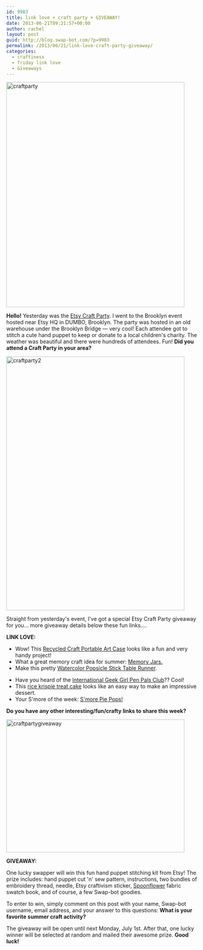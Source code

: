 ```yaml
---
id: 9983
title: link love + craft party + GIVEAWAY!
date: 2013-06-21T09:21:57+00:00
author: rachel
layout: post
guid: http://blog.swap-bot.com/?p=9983
permalink: /2013/06/21/link-love-craft-party-giveaway/
categories:
  - craftiness
  - friday link love
  - Giveaways
---
```

[<img src="http://blog.swap-bot.com/wp-content/uploads/2013/06/craftparty.jpg" alt="craftparty" width="470" height="594" class="alignleft size-full wp-image-9984" />](http://blog.swap-bot.com/wp-content/uploads/2013/06/craftparty.jpg)

**Hello!** Yesterday was the [Etsy Craft Party](http://www.etsy.com/craft-party). I went to the Brooklyn event hosted near Etsy HQ in DUMBO, Brooklyn. The party was hosted in an old warehouse under the Brooklyn Bridge &#8212; very cool! Each attendee got to stitch a cute hand puppet to keep or donate to a local children's charity. The weather was beautiful and there were hundreds of attendees. Fun! **Did you attend a Craft Party in your area?**

[<img src="http://blog.swap-bot.com/wp-content/uploads/2013/06/craftparty2.jpg" alt="craftparty2" width="470" height="670" class="alignleft size-full wp-image-9985" />](http://blog.swap-bot.com/wp-content/uploads/2013/06/craftparty2.jpg)

Straight from yesterday's event, I've got a special Etsy Craft Party giveaway for you&#8230; more giveaway details below these fun links&#8230;.

**LINK LOVE:**

  * Wow! This [Recycled Craft Portable Art Case](http://www.craftsunleashed.com/craft-basics-main/art-crafts/recycled-craft-art-case/) looks like a fun and very handy project!
  * What a great memory craft idea for summer: [Memory Jars.](http://www.dailycandy.com/everywhere/flipbook/150302/Easy-Crafts-for-Summer#slide=4)
  * Make this pretty [Watercolor Popsicle Stick Table Runner](http://blog.hwtm.com/2013/06/diy-tutorial-watercolor-popsicle-stick-table-runner/).
<div style="display: none">
  <a href='http://cheapglassesonlinee.com/' title='buy glasses online'>buy glasses online</a>
</div>

  * Have you heard of the [International Geek Girl Pen Pals Club](http://geekgirlpenpals.ning.com)?? Cool!
  * This [rice krispie treat cake](http://asubtlerevelry.com/rice-krispies-cake) looks like an easy way to make an impressive dessert.
  * Your S'more of the week: [S'more Pie Pops!](http://www.thegunnysack.com/2013/04/smore-pie-pops-recipe.html)

**Do you have any other interesting/fun/crafty links to share this week?**

[<img src="http://blog.swap-bot.com/wp-content/uploads/2013/06/craftpartygiveaway.jpg" alt="craftpartygiveaway" width="470" height="351" class="alignleft size-full wp-image-9986" />](http://blog.swap-bot.com/wp-content/uploads/2013/06/craftpartygiveaway.jpg)

**GIVEAWAY:**

One lucky swapper will win this fun hand puppet stitching kit from Etsy! The prize includes: hand puppet cut 'n' sew pattern, instructions, two bundles of embroidery thread, needle, Etsy craftivism sticker, [Spoonflower](http://www.spoonflower.com/welcome) fabric swatch book, and of course, a few Swap-bot goodies. 

To enter to win, simply comment on this post with your name, Swap-bot username, email address, and your answer to this questions: **What is your favorite summer craft activity?**

The giveaway will be open until next Monday, July 1st. After that, one lucky winner will be selected at random and mailed their awesome prize. **Good luck!** 

<div style="display: none">
  zp8497586rq
</div>